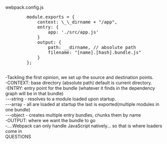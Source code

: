 <section>
    <p>webpack.config.js</p>
    <pre class="stretch highlight cpp">
        module.exports = {
            <span class="fragment zoom-in highlight-current-green">context:</span> \_\_dirname + "/app",
            <span class="fragment zoom-in highlight-current-green">entry:</span> {
                app: './src/app.js'
            }
            <span class="fragment zoom-in highlight-current-green">output:</span> {
                path: __dirname, // absolute path
                filename: "[name].[hash].bundle.js"
            }
        };
    </pre>
    <aside class="notes">
        -Tackling the first opinion, we set up the source and destination points.</br>
        -CONTEXT: base directory (absolute path) default is current directory.</br>
        -ENTRY: entry point for the bundle (whatever it finds in the dependency graph will be in that bundle)</br>
        ---string - resolves to a module loaded upon startup.</br>
        ---array - all are loaded at startup the last is exported(multiple modules in one bundle)</br>
        ---object - creates multiple entry bundles, chunks them by name</br>
        -OUTPUT: where we want the bundle to go</br>
        -....Webpack can only handle JavaScript natively... so that is where loaders come in</br>
        QUESTIONS
    </aside>
</section>
